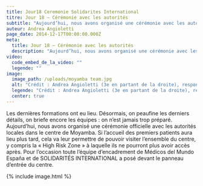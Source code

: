 ```yaml
---
title: Jour18 Ceremonie Solidarites International
titre: Jour 18 – Cérémonie avec les autorités
subtitle: "Aujourd’hui, nous avons organisé une cérémonie avec les autorités locales dans le centre de Moyamba..."
auteur: Andrea Angioletti
page_date: 2014-12-17T00:00:00.000Z
meta:
  title: Jour 18 – Cérémonie avec les autorités
  description: "Aujourd’hui, nous avons organisé une cérémonie avec les autorités locales dans le centre de Moyamba..."
video:
  code_embed_de_la_video: ""
  legende: ""
image:
  image_path: /uploads/moyamba team.jpg
  alt: "Crédit : Andrea Angioletti (3e en partant de la droite), responsable du protocole de désinfection (IPC) dans le centre de Moyamba."
  legende: "Crédit : Andrea Angioletti (3e en partant de la droite), responsable du protocole de désinfection (IPC) dans le centre de Moyamba."
  center: true
---
```

Les derni&egrave;res formations ont eu lieu. D&eacute;sormais, on peaufine les derniers d&eacute;tails, on briefe encore les &eacute;quipes : on n’est jamais trop pr&eacute;par&eacute;.  Aujourd’hui, nous avons organis&eacute; une c&eacute;r&eacute;monie officielle avec les autorit&eacute;s locales dans le centre de Moyamba. Si l’accueil des premiers patients aura lieu plus tard, cela va leur permettre de pouvoir visiter l’ensemble du centre, y compris la &laquo; High Risk Zone &raquo; &agrave; laquelle ils ne pourront plus avoir acc&egrave;s apr&egrave;s. Pour l’occasion toute l’&eacute;quipe d’encadrement de M&eacute;dicos del Mundo Espa&ntilde;a et de SOLIDARIT&Eacute;S INTERNATIONAL a pos&eacute; devant le panneau d’entr&eacute;e du centre. 

{% include image.html %}